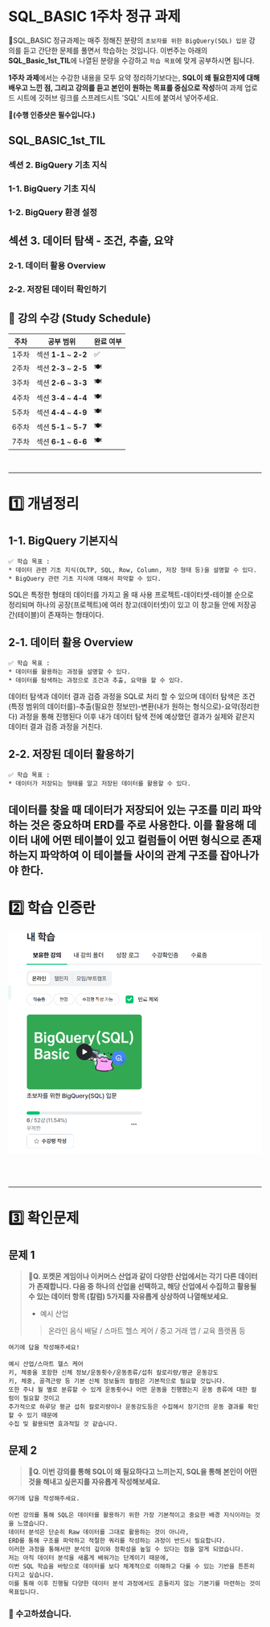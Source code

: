# SQL_BASIC 1주차 정규 과제 

📌SQL_BASIC 정규과제는 매주 정해진 분량의 `초보자를 위한 BigQuery(SQL) 입문` 강의를 듣고 간단한 문제를 풀면서 학습하는 것입니다. 이번주는 아래의 **SQL_Basic_1st_TIL**에 나열된 분량을 수강하고 `학습 목표`에 맞게 공부하시면 됩니다.

**1주차 과제**에서는 수강한 내용을 모두 요약 정리하기보다는, **SQL이 왜 필요한지에 대해 배우고 느낀 점, 그리고 강의를 듣고 본인이 원하는 목표를 중심으로 작성**하여 과제 업로드 시트에 깃허브 링크를 스프레드시트 'SQL' 시트에 붙여서 넣어주세요. 

**👀(수행 인증샷은 필수입니다.)** 

## SQL_BASIC_1st_TIL

### 섹션 2. BigQuery 기초 지식

### 1-1. BigQuery 기초 지식

### 1-2. BigQuery 환경 설정

## 섹션 3. 데이터 탐색 - 조건, 추출, 요약

### 2-1. 데이터 활용 Overview 

### 2-2. 저장된 데이터 확인하기

## 🏁 강의 수강 (Study Schedule)

| 주차  | 공부 범위              | 완료 여부 |
| ----- | ---------------------- | --------- |
| 1주차 | 섹션 **1-1** ~ **2-2** | ✅         |
| 2주차 | 섹션 **2-3** ~ **2-5** | 🍽️         |
| 3주차 | 섹션 **2-6** ~ **3-3** | 🍽️         |
| 4주차 | 섹션 **3-4** ~ **4-4** | 🍽️         |
| 5주차 | 섹션 **4-4** ~ **4-9** | 🍽️         |
| 6주차 | 섹션 **5-1** ~ **5-7** | 🍽️         |
| 7주차 | 섹션 **6-1** ~ **6-6** | 🍽️         |


<br>

<!-- 여기까진 그대로 둬 주세요-->

---

# 1️⃣ 개념정리 
<!-- 강의 수강 이후에 아래의 학습 목표에 맞게 개념을 자유롭게 정리해주세요.-->
## 1-1. BigQuery 기본지식

~~~
✅ 학습 목표 :
* 데이터 관련 기초 지식(OLTP, SQL, Row, Column, 저장 형태 등)을 설명할 수 있다. 
* BigQuery 관련 기초 지식에 대해서 파악할 수 있다. 
~~~

<!-- 새롭게 배운 내용을 자유롭게 정리해주세요.-->

SQL은 특정한 형태의 데이터를 가지고 올 때 사용
프로젝트-데이터셋-테이블 순으로 정리되며 
하나의 공장(프로젝트)에 여러 창고(데이터셋)이 있고 이 창고들 안에 저장공간(테이블)이 존재하는 형태이다.

## 2-1. 데이터 활용 Overview

~~~
✅ 학습 목표 :
* 데이터를 활용하는 과정을 설명할 수 있다.
* 데이터를 탐색하는 과정으로 조건과 추출, 요약을 할 수 있다. 
~~~

<!-- 새롭게 배운 내용을 자유롭게 정리해주세요.-->

데이터 탐색과 데이터 결과 검증 과정을 SQL로 처리 할 수 있으며 
데이터 탐색은 조건(특정 범위의 데이터를)-추출(필요한 정보만)-변환(내가 원하는 형식으로)-요약(정리한다) 
과정을 통해 진행된다
이후 내가 데이터 탐색 전에 예상했던 결과가 실제와 같은지 데이터 결과 검증 과정을 거친다.

## 2-2. 저장된 데이터 활용하기

~~~
✅ 학습 목표 :
* 데이터가 저장되는 형태를 알고 저장된 데이터를 활용할 수 있다. 
~~~



<!-- 새롭게 배운 내용을 자유롭게 정리해주세요.-->

데이터를 찾을 때 데이터가 저장되어 있는 구조를 미리 파악하는 것은 중요하며
ERD를 주로 사용한다.
이를 활용해 데이터 내에 어떤 테이블이 있고 컬럼들이 어떤 형식으로 존재하는지 파악하여 
이 테이블들 사이의 관계 구조를 잡아나가야 한다.
---
# 2️⃣ 학습 인증란

![alt text](<../../../imgaes/화면 캡처 2025-09-08 115708.png>)

<br>
<br>

---

# 3️⃣ 확인문제

## 문제 1

> **🧚Q. 포켓몬 게임이나 이커머스 산업과 같이 다양한 산업에서는 각기 다른 데이터가 존재합니다. 다음 중 하나의 산업을 선택하고, 해당 산업에서 수집하고 활용될 수 있는 데이터 항목 (칼럼) 5가지를 자유롭게 상상하여 나열해보세요.**
>
> - 예시 산업 
>
> >  온라인 음식 배달 / 스마트 헬스 케어 / 중고 거래 앱 / 교육 플랫폼 등 

<!--현실과 데이터 분석의 연결 고리를 상상하고, 데이터를 저장하는 형태를 활용하는 문제입니다. -->

<!--학습한 개념을 활용하여 자유롭게 설명해 보세요. 구체적인 예시를 들어 설명하면 더욱 좋습니다.-->

~~~
여기에 답을 작성해주세요!

예시 산업/스마트 헬스 케어
키, 체중을 포함한 신체 정보/운동횟수/운동종류/섭취 칼로리량/평균 운동강도
키, 체중, 골격근량 등 기본 신체 정보들의 컬럼은 기본적으로 필요할 것입니다.
또한 주나 월 별로 분류할 수 있게 운동횟수나 어떤 운동을 진행했는지 운동 종류에 대한 컬럼이 필요할 것이고
추가적으로 하루당 평균 섭취 칼로리량이나 운동강도등은 수집해서 장기간의 운동 결과를 확인 할 수 있기 때문에 
수집 및 활용되면 효과적일 것 같습니다.

~~~



## 문제 2

> **🧚Q. 이번 강의를 통해 SQL이 왜 필요하다고 느끼는지, SQL을 통해 본인이 어떤 것을 해내고 싶은지를 자유롭게 작성해보세요.**

~~~
여기에 답을 작성해주세요.

이번 강의를 통해 SQL은 데이터를 활용하기 위한 가장 기본적이고 중요한 배경 지식이라는 것을 느꼈습니다.
데이터 분석은 단순히 Raw 데이터를 그대로 활용하는 것이 아니라, 
ERD를 통해 구조를 파악하고 적절한 쿼리를 작성하는 과정이 반드시 필요합니다. 
이러한 과정을 통해서만 분석의 깊이와 정확성을 높일 수 있다는 점을 알게 되었습니다.
저는 아직 데이터 분석을 새롭게 배워가는 단계이기 때문에, 
이번 SQL 학습을 바탕으로 데이터를 보다 체계적으로 이해하고 다룰 수 있는 기반을 튼튼히 다지고 싶습니다. 
이를 통해 이후 진행될 다양한 데이터 분석 과정에서도 흔들리지 않는 기본기를 마련하는 것이 목표입니다.

~~~



### 🎉 수고하셨습니다.






